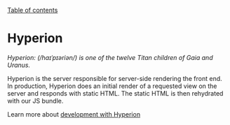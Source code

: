 [Table of contents](../readme.md)

# Hyperion

_Hyperion: (/haɪˈpɪəriən/) is one of the twelve Titan children of Gaia and Uranus._

Hyperion is the server responsible for server-side rendering the front end. In production, Hyperion does an initial render of a requested view on the server and responds with static HTML. The static HTML is then rehydrated with our JS bundle.

Learn more about [development with Hyperion](development.md)
